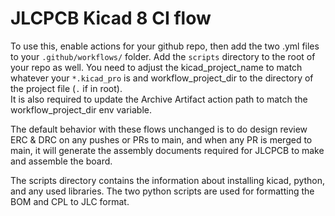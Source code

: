 # JLCPCB Kicad 8 CI flow
To use this, enable actions for your github repo, then add the two .yml files to your `.github/workflows/` folder. Add the `scripts` directory to the root of your repo as well.
You need to adjust the kicad_project_name to match whatever your `*.kicad_pro` is and workflow_project_dir to the directory of the project file (`.` if in root).\
It is also required to update the Archive Artifact action path to match the workflow_project_dir env variable.

The default behavior with these flows unchanged is to do design review ERC & DRC on any pushes or PRs to main, and when any PR is merged to main, it will generate the assembly documents required for JLCPCB to make and assemble the board.

The scripts directory contains the information about installing kicad, python, and any used libraries. The two python scripts are used for formatting the BOM and CPL to JLC format.

